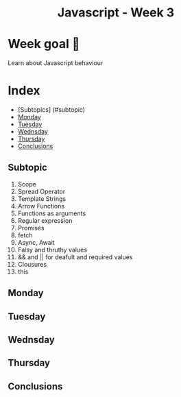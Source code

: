 <h1 align="center">Javascript - Week 3</h1>

# Week goal 🏁

<p>Learn about Javascript behaviour</p>

# Index
- [Subtopics] (#subtopic)
- [Monday](#monday)
- [Tuesday](#tuesday)
- [Wednsday](#wednsday)
- [Thursday](#thursday)
- [Conclusions](#conclusions)

## Subtopic
1. Scope
2. Spread Operator
3. Template Strings
4. Arrow Functions
5. Functions as arguments
6. Regular expression
7. Promises
8. fetch
9. Async, Await
10. Falsy and thruthy values
11. && and || for deafult and required values
12. Clousures
13. this

## Monday
## Tuesday
## Wednsday
## Thursday
## Conclusions
